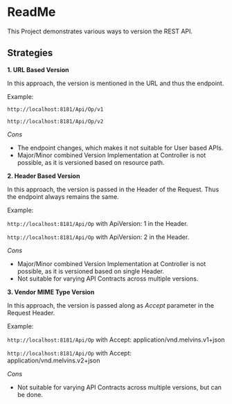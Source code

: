 
# ReadMe

This Project demonstrates various ways to version the REST API.

## Strategies

**1. URL Based Version**

 In this approach, the version is mentioned in the URL and thus the endpoint.
 
 Example:
 
 `http://localhost:8181/Api/Op/v1`
 
 `http://localhost:8181/Api/Op/v2`

 _Cons_
 
 - The endpoint changes, which makes it not suitable for User based APIs.
 - Major/Minor combined Version Implementation at Controller is not possible, as it is versioned based on resource path.


**2. Header Based Version**

 In this approach, the version is passed in the Header of the Request. Thus the endpoint always remains the same.
 
 Example:
 
 `http://localhost:8181/Api/Op` with ApiVersion: 1 in the Header.
 
 `http://localhost:8181/Api/Op` with ApiVersion: 2 in the Header.

 _Cons_

 - Major/Minor combined Version Implementation at Controller is not possible, as it is versioned based on single Header.
 - Not suitable for varying API Contracts across multiple versions.

**3. Vendor MIME Type Version**

 In this approach, the version is passed along as _Accept_ parameter in the Request Header.
 
 Example:
 
 `http://localhost:8181/Api/Op` with Accept: application/vnd.melvins.v1+json
 
 `http://localhost:8181/Api/Op` with Accept: application/vnd.melvins.v2+json

 _Cons_

 - Not suitable for varying API Contracts across multiple versions, but can be done.